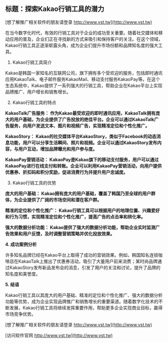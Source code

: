 ## **标题：探索Kakao行销工具的潜力**

[想了解推广相关软件的朋友请登录 http://www.vst.tw](http://www.vst.tw)

在当今数字化时代，有效的行销工具对于企业的成功至关重要。随着社交媒体和移动应用的普及，企业们正在寻找新的方式来吸引和保持客户的关注。在这个领域，Kakao行销工具正逐渐崭露头角，成为企业们提升市场份额和品牌知名度的强大工具。

1. Kakao行销工具简介

Kakao是韩国一家知名的互联网公司，旗下拥有多个受欢迎的服务，包括即时通讯应用KakaoTalk、电子邮件服务KakaoMail、移动支付服务KakaoPay等。在这个生态系统中，Kakao提供了一系列强大的行销工具，帮助企业在Kakao平台上实现品牌推广、用户增长和销售增长。

2. Kakao行销工具的特点

**KakaoTalk广告服务： 作为Kakao最受欢迎的即时通讯应用，KakaoTalk拥有庞大的用户基础，为企业提供了广告投放的绝佳平台。企业可以通过KakaoTalk广告服务，向用户发送文本、图片和视频广告，实现精准定位和个性化推广。**

**KakaoStory： Kakao的社交媒体平台KakaoStory，类似于Facebook的动态消息功能，用户可以分享生活瞬间、照片和视频。企业可以通过KakaoStory发布内容，与用户互动，增加品牌曝光和用户参与度。**

**KakaoPay营销活动： KakaoPay是Kakao旗下的移动支付服务，用户可以通过KakaoPay进行在线支付和转账。企业可以利用KakaoPay营销活动，向用户提供优惠券、折扣码和积分奖励，促进消费行为并提升用户忠诚度。**

3. Kakao行销工具的优势

**庞大的用户基础： Kakao拥有庞大的用户基础，覆盖了韩国乃至全球的用户群体，为企业提供了广阔的市场空间和潜在客户群。**

**精准的定位和个性化推广： Kakao行销工具可以根据用户的地理位置、兴趣爱好和行为习惯，实现精准定位和个性化推广，提高广告的点击率和转化率。**

**强大的数据分析功能： Kakao提供了强大的数据分析功能，帮助企业实时监测广告效果和用户反馈，及时调整营销策略并优化投放效果。**

**4. 成功案例分析**

许多知名品牌已经在Kakao平台上取得了成功的营销效果。例如，韩国知名连锁咖啡店在KakaoTalk上推出了优惠券活动，吸引了大量用户前来消费；某时尚品牌通过KakaoStory发布新品发布会的消息，引发了用户的关注和讨论，提升了品牌的知名度和美誉度。

**5. 结语**

Kakao行销工具以其庞大的用户基础、精准的定位和个性化推广、强大的数据分析功能等优势，成为企业实现品牌推广和销售增长的重要渠道。随着数字化技术的不断发展，Kakao行销工具将继续发挥重要作用，帮助更多企业实现商业目标，赢得市场竞争优势。

[想了解推广相关软件的朋友请登录 http://www.vst.tw](http://www.vst.tw)


[访问软件官网 http://www.vst.tw](http://www.vst.tw)
